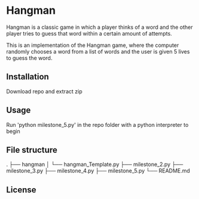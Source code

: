 # Hangman
Hangman is a classic game in which a player thinks of a word and the other player tries to guess that word within a certain amount of attempts.

This is an implementation of the Hangman game, where the computer randomly chooses a word from a list of words and the user is given 5 lives to guess the word. 

## Installation
Download repo and extract zip

## Usage 
Run 'python milestone_5.py' in the repo folder with a python interpreter to begin

## File structure
.
├── hangman 
│   └── hangman_Template.py
├── milestone_2.py
├── milestone_3.py
├── milestone_4.py
├── milestone_5.py
└── README.md

## License